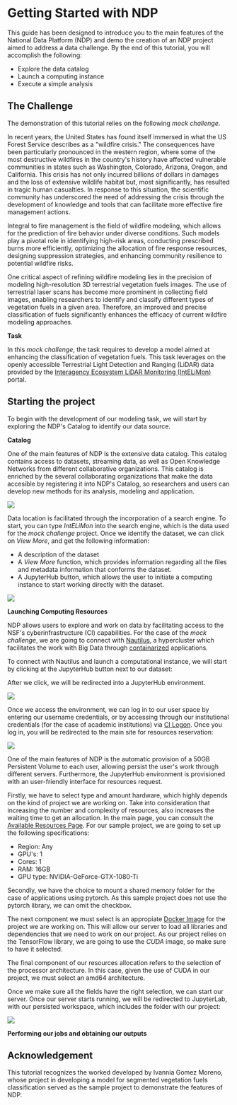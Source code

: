 # Getting Started with NDP

This guide has been designed to introduce you to the main features of the National Data Platform (NDP) and demo the creation of an NDP project aimed to address a data challenge. By the end of this tutorial, you will accomplish the following:

- Explore the data catalog
- Launch a computing instance
- Execute a simple analysis

## The Challenge

The demonstration of this tutorial relies on the following *mock challenge*.

In recent years, the United States has found itself immersed in what the US Forest Service describes as a "wildfire crisis." The consequences have been particularly pronounced in the western region, where some of the most destructive wildfires in the country's history have affected vulnerable communities in states such as Washington, Colorado, Arizona, Oregon, and California. This crisis has not only incurred billions of dollars in damages and the loss of extensive wildlife habitat but, most significantly, has resulted in tragic human casualties. In response to this situation, the scientific community has underscored the need of addressing the crisis through the development of knowledge and tools that can facilitate more effective fire management actions.

Integral to fire management is the field of wildfire modeling, which allows for the prediction of fire behavior under diverse conditions. Such models play a pivotal role in identifying high-risk areas, conducting prescribed burns more efficiently, optimizing the allocation of fire response resources, designing suppression strategies, and enhancing community resilience to potential wildfire risks.

One critical aspect of refining wildfire modeling lies in the precision of modeling high-resolution 3D terrestrial vegetation fuels images. The use of terrestrial laser scans has become more prominent in collecting field images, enabling researchers to identify and classify different types of vegetation fuels in a given area. Therefore, an improved and precise classification of fuels significantly enhances the efficacy of current wildfire modeling approaches.

**Task**

In this *mock challenge*, the task requires to develop a model aimed at enhancing the classification of vegetation fuels. This task leverages on the openly accessible Terrestrial Light Detection and Ranging (LiDAR) data provided by the [Interagency Ecosystem LiDAR Monitoring (IntELiMon)](https://dmsdata.cr.usgs.gov/lidar-monitoring/viewer/) portal.

## Starting the project

To begin with the development of our modeling task, we will start by exploring the NDP's Catalog to identify our data source.

**Catalog**

One of the main features of NDP is the extensive data catalog. This catalog contains access to datasets, streaming data, as well as Open Knowledge Networks from different collaborative organizations. This catalog is enriched by the several collaborating organizations that make the data accesible by registering it into NDP's Catalog, so researchers and users can develop new methods for its analysis, modeling and application.  

<img src="https://github.com/pramonettivega/images/blob/main/Screenshot%202024-01-11%20214248.png?raw=true">

Data location is facilitated through the incorporation of a search engine. To start, you can type *IntELiMon* into the search engine, which is the data used for the *mock challenge* project. Once we identify the dataset, we can click on *View More*, and get the following information:

- A description of the dataset
- A *View More* function, which provides information regarding all the files and metadata information that conforms the dataset. 
- A JupyterHub button, which allows the user to initiate a computing instance to start working directly with the dataset.

<img src="https://github.com/pramonettivega/images/blob/main/Screenshot%202024-01-11%20215429.png?raw=true">

**Launching Computing Resources**

NDP allows users to explore and work on data by facilitating access to the NSF's cyberinfrastructure (CI) capabilities. For the case of the *mock challenge*, we are going to connect with [Nautilus](https://nationalresearchplatform.org/nautilus/), a hypercluster which facilitates the work with Big Data through [containarized](https://en.wikipedia.org/wiki/Containerization_(computing)) applications. 

To connect with Nautilus and launch a computational instance, we will start by clicking at the JupyterHub button next to our dataset:



After we click, we will be redirected into a JupyterHub environment.

<img src="https://github.com/pramonettivega/images/blob/main/Screenshot%202024-01-09%20211402.png?raw=true">

Once we access the environment, we can log in to our user space by entering our username credentials, or by accessing through our institutional credentials (for the case of academic institutions) via [CI Logon](https://www.cilogon.org/). Once you log in, you will be redirected to the main site for resources reservation:

<img src="https://github.com/pramonettivega/images/blob/main/Screenshot%202024-01-11%20182754.png?raw=true">

One of the main features of NDP is the automatic provision of a 50GB Persistent Volume to each user, allowing persist the user's work through different servers. Furthermore, the JupyterHub environment is provisioned with an user-friendly interface for resources request. 

Firstly, we have to select type and amount hardware, which highly depends on the kind of project we are working on. Take into consideration that increasing the number and complexity of resources, also increases the waiting time to get an allocation. In the main page, you can consult the [Available Resources Page](https://portal.nrp-nautilus.io/resources). For our sample project, we are going to set up the following specifications:

- Region: Any
- GPU's: 1
- Cores: 1
- RAM: 16GB
- GPU type: NVIDIA-GeForce-GTX-1080-Ti

Secondly, we have the choice to mount a shared memory folder for the case of applications using pytorch. As this sample project does not use the pytorch library, we can omit the checkbox.

The next component we must select is an appropiate [Docker Image](https://docs.docker.com/get-started/overview/) for the project we are working on. This will allow our server to load all libraries and dependencies that we need to work on our project. As our project relies on the TensorFlow library, we are going to use the *CUDA* image, so make sure to have it selected. 

The final component of our resources allocation refers to the selection of the processor architecture. In this case, given the use of CUDA in our project, we must select an amd64 architecture. 

Once we make sure all the fields have the right selection, we can start our server. Once our server starts running, we will be redirected to JupyterLab, with our persisted workspace, which includes the folder with our project:

<img src="https://github.com/pramonettivega/images/blob/main/Screenshot%202024-01-11%20203016.png?raw=true">

**Performing our jobs and obtaining our outputs**



## Acknowledgement

This tutorial recognizes the worked developed by Ivannia Gomez Moreno, whose project in developing a model for segmented vegetation fuels classification served as the sample project to demonstrate the features of NDP.
